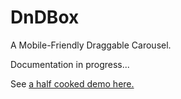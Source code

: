 DnDBox
======

A Mobile-Friendly Draggable Carousel.

Documentation in progress...

See [a half cooked demo here.](http://RithwikAnand.github.io/DnDBox)
